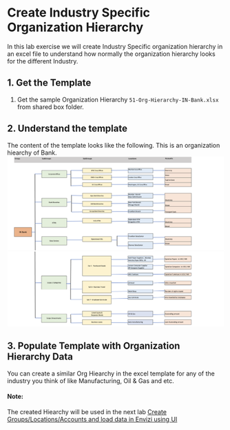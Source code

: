 # Create Industry Specific Organization Hierarchy

In this lab exercise we will create Industry Specific organization hierarchy in an excel file to understand how normally the organization hierarchy looks for the different Industry.

## 1. Get the Template

1. Get the sample Organization Hierarchy `51-Org-Hierarchy-IN-Bank.xlsx` from shared box folder.

## 2. Understand the template

The content of the template looks like the following. This is an organization hiearchy of Bank.
    <img src="images/image1.png">
    <img src="images/image2.png">

## 3. Populate Template with Organization Hierarchy Data

You can create a similar Org Hiearchy in the excel template for any of the industry you think of like Manufacturing, Oil & Gas and etc.

#### Note: 
The created Hiearchy will be used in the next lab [Create Groups/Locations/Accounts and load data in Envizi using UI](../111-1-using-ui-to-create-groups-location-accounts-and-data)
